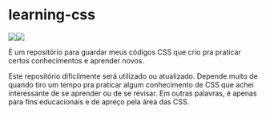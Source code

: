<h1> learning-css </h1>

<div align="center" style="display: flex;">
  <img src="https://img.shields.io/badge/languages-4-blue.svg">
  <img src="https://img.shields.io/github/last-commit/Marcel099/learning-css.svg">
</div>

É um repositório para guardar meus códigos CSS que crio pra praticar certos conhecimentos e aprender novos.

Este repositório dificilmente será utilizado ou atualizado. Depende muito de quando tiro um tempo pra praticar algum conhecimento de CSS que achei interessante de se aprender ou de se revisar. Em outras palavras, é apenas para fins educacionais e de apreço pela área das CSS.
